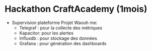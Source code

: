 # Hackathon CraftAcademy (1mois)
- Supervision plateforme Projet Waouh me:
    * Telegraf : pour la collecte des métriques
    * Kapacitor: pour les alertes
    * Influxdb : pour stockage des données
    * Grafana : pour génération des dashboards
